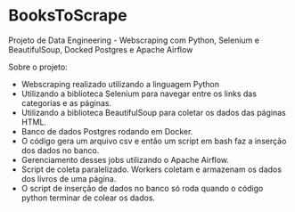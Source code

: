 # BooksToScrape
Projeto de Data Engineering - Webscraping com Python, Selenium e BeautifulSoup, Docked Postgres e Apache Airflow

Sobre o projeto:

- Webscraping realizado utilizando a linguagem Python
- Utilizando a biblioteca Selenium para navegar entre os links das categorias e as páginas.
- Utilizando a biblioteca BeautifulSoup para coletar os dados das páginas HTML.
- Banco de dados Postgres rodando em Docker.
- O código gera um arquivo csv e então um script em bash faz a inserção dos dados no banco.
- Gerenciamento desses jobs utilizando o Apache Airflow.
- Script de coleta paralelizado. Workers coletam e armazenam os dados dos livros de uma página.
- O script de inserção de dados no banco só roda quando o código python terminar de colear os dados.
